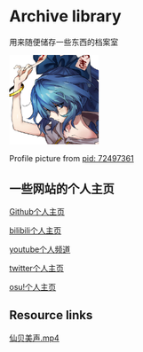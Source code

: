 # Archive library

用来随便储存一些东西的档案室

<img src="/images/依神紫苑_0.5x.jpg" width="32%">

Profile picture from [pid: 72497361](https://www.pixiv.net/artworks/72497361)

## 一些网站的个人主页

[Github个人主页](https://github.com/Yan233333)

[bilibili个人主页](https://space.bilibili.com/180325614)

[youtube个人频道](https://www.youtube.com/channel/UC6WLOHpwHXktPF2qKDOJTGw)

[twitter个人主页](https://twitter.com/Yan2336)

[osu!个人主页](https://osu.ppy.sh/users/20063834)

## Resource links

[仙贝美声.mp4](/videos/仙贝美声.mp4)
